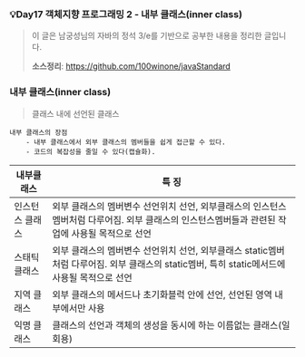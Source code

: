 ### 💡Day17 객체지향 프로그래밍 2 - 내부 클래스(inner class)
> 이 글은 남궁성님의 자바의 정석 3/e를 기반으로 공부한 내용을 정리한 글입니다.
>
> **소스정리**: https://github.com/100winone/javaStandard

### 내부 클래스(inner class)
> 클래스 내에 선언된 클래스

```
내부 클래스의 장점
    - 내부 클래스에서 외부 클래스의 멤버들을 쉽게 접근할 수 있다.
    - 코드의 복잡성을 줄일 수 있다(캡슐화).
```

|내부클래스|특 징|
|-------|-------|
|인스턴스 클래스|외부 클래스의 멤버변수 선언위치 선언, 외부클래스의 인스턴스 멤버처럼 다루어짐. 외부 클래스의 인스턴스멤버들과 관련된 작업에 사용될 목적으로 선언|
|스태틱 클래스|외부 클래스의 멤버변수 선언위치 선언, 외부클래스 static멤버처럼 다루어짐. 외부 클래스의 static멤버, 특히 static메서드에 사용될 목적으로 선언|
|지역 클래스|외부 클래스의 메서드나 초기화블럭 안에 선언, 선언된 영역 내부에서만 사용|
|익명 클래스|클래스의 선언과 객체의 생성을 동시에 하는 이름없는 클래스(일회용)|

